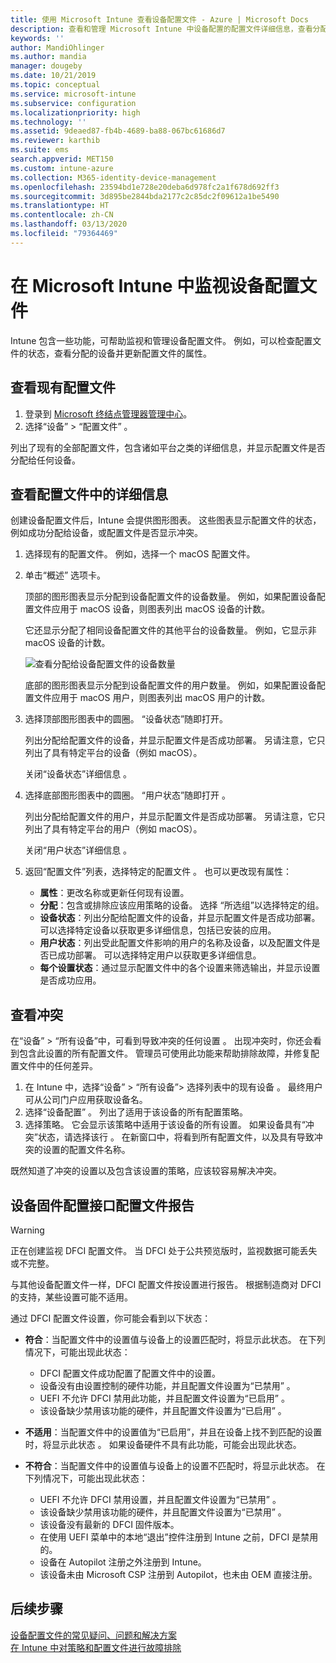 ```yaml
---
title: 使用 Microsoft Intune 查看设备配置文件 - Azure | Microsoft Docs
description: 查看和管理 Microsoft Intune 中设备配置的配置文件详细信息，查看分配给配置文件的设备数量的图形图表，并查看哪些设备已分配或部署配置文件。 也可对具有冲突设置的配置文件进行故障排除。
keywords: ''
author: MandiOhlinger
ms.author: mandia
manager: dougeby
ms.date: 10/21/2019
ms.topic: conceptual
ms.service: microsoft-intune
ms.subservice: configuration
ms.localizationpriority: high
ms.technology: ''
ms.assetid: 9deaed87-fb4b-4689-ba88-067bc61686d7
ms.reviewer: karthib
ms.suite: ems
search.appverid: MET150
ms.custom: intune-azure
ms.collection: M365-identity-device-management
ms.openlocfilehash: 23594bd1e728e20deba6d978fc2a1f678d692ff3
ms.sourcegitcommit: 3d895be2844bda2177c2c85dc2f09612a1be5490
ms.translationtype: HT
ms.contentlocale: zh-CN
ms.lasthandoff: 03/13/2020
ms.locfileid: "79364469"
---
```

# <a name="monitor-device-profiles-in-microsoft-intune"></a>在 Microsoft Intune 中监视设备配置文件



Intune 包含一些功能，可帮助监视和管理设备配置文件。 例如，可以检查配置文件的状态，查看分配的设备并更新配置文件的属性。

## <a name="view-existing-profiles"></a>查看现有配置文件

1. 登录到 [Microsoft 终结点管理器管理中心](https://go.microsoft.com/fwlink/?linkid=2109431)。
2. 选择“设备”   > “配置文件”  。

列出了现有的全部配置文件，包含诸如平台之类的详细信息，并显示配置文件是否分配给任何设备。

## <a name="view-details-on-a-profile"></a>查看配置文件中的详细信息

创建设备配置文件后，Intune 会提供图形图表。 这些图表显示配置文件的状态，例如成功分配给设备，或配置文件是否显示冲突。

1. 选择现有的配置文件。 例如，选择一个 macOS 配置文件。
2. 单击“概述”  选项卡。

    顶部的图形图表显示分配到设备配置文件的设备数量。 例如，如果配置设备配置文件应用于 macOS 设备，则图表列出 macOS 设备的计数。

    它还显示分配了相同设备配置文件的其他平台的设备数量。 例如，它显示非 macOS 设备的计数。

    ![查看分配给设备配置文件的设备数量](./media/device-profile-monitor/device-configuration-profile-graphical-chart.png)

    底部的图形图表显示分配到设备配置文件的用户数量。 例如，如果配置设备配置文件应用于 macOS 用户，则图表列出 macOS 用户的计数。

3. 选择顶部图形图表中的圆圈。  “设备状态”随即打开。

    列出分配给配置文件的设备，并显示配置文件是否成功部署。 另请注意，它只列出了具有特定平台的设备（例如 macOS）。

    关闭“设备状态”详细信息  。

4. 选择底部图形图表中的圆圈。 “用户状态”随即打开  。 

    列出分配给配置文件的用户，并显示配置文件是否成功部署。 另请注意，它只列出了具有特定平台的用户（例如 macOS）。

    关闭“用户状态”详细信息  。

5. 返回“配置文件”列表，选择特定的配置文件  。 也可以更改现有属性：
    - **属性**：更改名称或更新任何现有设置。
    - **分配**：包含或排除应该应用策略的设备。 选择  “所选组”以选择特定的组。
    - **设备状态**：列出分配给配置文件的设备，并显示配置文件是否成功部署。 可以选择特定设备以获取更多详细信息，包括已安装的应用。
    - **用户状态**：列出受此配置文件影响的用户的名称及设备，以及配置文件是否已成功部署。 可以选择特定用户以获取更多详细信息。
    - **每个设置状态**：通过显示配置文件中的各个设置来筛选输出，并显示设置是否成功应用。

## <a name="view-conflicts"></a>查看冲突

在“设备” > “所有设备”中，可看到导致冲突的任何设置   。 出现冲突时，你还会看到包含此设置的所有配置文件。 管理员可使用此功能来帮助排除故障，并修复配置文件中的任何差异。

1. 在 Intune 中，选择“设备” > “所有设备”> 选择列表中的现有设备   。 最终用户可从公司门户应用获取设备名。
2. 选择“设备配置”  。 列出了适用于该设备的所有配置策略。
3. 选择策略。 它会显示该策略中适用于该设备的所有设置。 如果设备具有“冲突”状态，请选择该行  。 在新窗口中，将看到所有配置文件，以及具有导致冲突的设置的配置文件名称。

既然知道了冲突的设置以及包含该设置的策略，应该较容易解决冲突。 

## <a name="device-firmware-configuration-interface-profile-reporting"></a>设备固件配置接口配置文件报告

> [!WARNING]
> 正在创建监视 DFCI 配置文件。 当 DFCI 处于公共预览版时，监视数据可能丢失或不完整。

与其他设备配置文件一样，DFCI 配置文件按设置进行报告。 根据制造商对 DFCI 的支持，某些设置可能不适用。

通过 DFCI 配置文件设置，你可能会看到以下状态：

- **符合**：当配置文件中的设置值与设备上的设置匹配时，将显示此状态。 在下列情况下，可能出现此状态：

  - DFCI 配置文件成功配置了配置文件中的设置。
  - 设备没有由设置控制的硬件功能，并且配置文件设置为“已禁用”  。
  - UEFI 不允许 DFCI 禁用此功能，并且配置文件设置为“已启用”  。
  - 该设备缺少禁用该功能的硬件，并且配置文件设置为“已启用”  。

- **不适用**：当配置文件中的设置值为“已启用”，并且在设备上找不到匹配的设置时，将显示此状态  。 如果设备硬件不具有此功能，可能会出现此状态。

- **不符合**：当配置文件中的设置值与设备上的设置不匹配时，将显示此状态。 在下列情况下，可能出现此状态：

  - UEFI 不允许 DFCI 禁用设置，并且配置文件设置为“已禁用”  。
  - 该设备缺少禁用该功能的硬件，并且配置文件设置为“已禁用”  。
  - 该设备没有最新的 DFCI 固件版本。
  - 在使用 UEFI 菜单中的本地“退出”控件注册到 Intune 之前，DFCI 是禁用的。
  - 设备在 Autopilot 注册之外注册到 Intune。
  - 该设备未由 Microsoft CSP 注册到 Autopilot，也未由 OEM 直接注册。

## <a name="next-steps"></a>后续步骤

[设备配置文件的常见疑问、问题和解决方案](device-profile-troubleshoot.md)  
[在 Intune 中对策略和配置文件进行故障排除](troubleshoot-policies-in-microsoft-intune.md)
